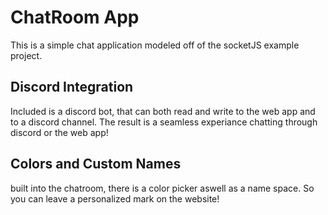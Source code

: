 # ChatRoom App
This is a simple chat application modeled off of the socketJS example project.

## Discord Integration
Included is a discord bot, that can both read and write to the web app and to a discord channel. The result is a seamless experiance chatting through discord or the web app!

## Colors and Custom Names
built into the chatroom, there is a color picker aswell as a name space. So you can leave a personalized mark on the website!

